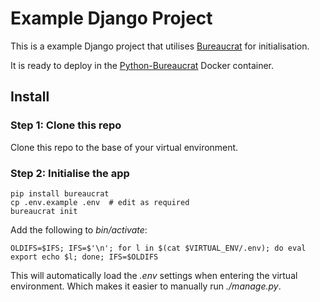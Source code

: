 # Example Django Project

This is a example Django project that utilises [Bureaucrat](https://pypi.python.org/pypi/bureaucrat) for initialisation.

It is ready to deploy in the [Python-Bureaucrat](https://registry.hub.docker.com/u/panubo/python-bureaucrat/) Docker container.

## Install

### Step 1: Clone this repo 

Clone this repo to the base of your virtual environment.

### Step 2: Initialise the app

    pip install bureaucrat
    cp .env.example .env  # edit as required
    bureaucrat init
    
Add the following to _bin/activate_:

    OLDIFS=$IFS; IFS=$'\n'; for l in $(cat $VIRTUAL_ENV/.env); do eval export echo $l; done; IFS=$OLDIFS
    
This will automatically load the _.env_ settings when entering the virtual environment. Which makes it easier to manually run _./manage.py_.
